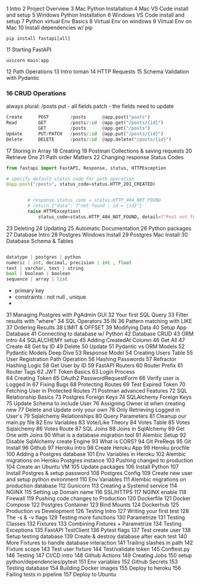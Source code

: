 1 Intro
2 Project Overview
3 Mac Python Installation
4 Mac VS Code install and setup
5 Windows Python Installation
6 Windows VS Code install and setup
7 Python virtual Env Basics
8 Virtual Env on windows
9 Virtual Env on Mac
10 Install dependencies w/ pip

```shell
pip install fastapi[all]
```

11 Starting FastAPI

```shell
uvicorn main:app

```

12 Path Operations
13 Intro toman
14 HTTP Requests
15 Schema Validation with Pydantic

### 16 CRUD Operations

always plural: /posts
put - all fields
patch - the fields need to update

```python
Create      POST        /posts      @app.post("posts")
Read        GET         /posts/:id  @app.get("/posts/{id}")
            GET         /posts      @app.get("/posts")
Update      PUT/PATCH   /posts/:id  @app.put("/posts/{id}")
Delete      DELETE      /posts/:id  @app.delete("/posts/{id}")
```

17 Storing in Array
18 Creating
19 Postman Collections & saving requests
20 Retrieve One
21 Path order Matters
22 Changing response Status Codes

```python
from fastapi import FastAPI, Response, status, HTTPException

# specify default status code for path operation
@app.post("/posts", status_code=status.HTTP_201_CREATED)


        # response.status_code = status.HTTP_404_NOT_FOUND
        # return {"data": f"not found : id = {id}"}
        raise HTTPException(
            status_code=status.HTTP_404_NOT_FOUND, detail=f"Post not found : id = {id}"


```

23 Deleting
24 Updating
25 Automatic Documentation
26 Python packages
27 Database Intro
28 Postgres Windows Install
29 Postgres Mac Install
30 Database Schema & Tables

```python

datatype | postgres | python
numeric | int, decimal, precision | int , float
text | varchar, text | string
bool | boolean | boolean
sequence | array | list
```

- primary key
- constraints : not null , unique
-

31 Managing Postgres with PgAdmin GUI
32 Your first SQL Query
33 Filter results with "where"
34 SQL Operators
35 IN
36 Pattern matching with LIKE
37 Ordering Results
38 LIMIT & OFFSET
39 Modifying Data
40 Setup App Database
41 Connecting to database w/ Python
42 Database CRUD
43 ORM intro
44 SQLALCHEMY setup
45 Adding CreatedAt Column
46 Get All
47 Create
48 Get by ID
49 Delete
50 Update
51 Pydantic vs ORM Models
52 Pydantic Models Deep Dive
53 Response Model
54 Creating Users Table
55 User Registration Path Operation
56 Hashing Passwords
57 Refractor Hashing Logic
58 Get User by ID
59 FastAPI Routers
60 Router Prefix
61 Router Tags
62 JWT Token Basics
63 Login Process  
64 Creating Token
65 OAuth2 PasswordRequestForm
66 Verify user is Logged In
67 Fixing Bugs
68 Protecting Routes
69 Test Expired Token
70 Fetching User in Protected Routes
71 Postman advanced Features
72 SQL Relationship Basics
73 Postgres Foreign Keys
74 SQLAlchemy Foreign Keys
75 Update Schema to include User
76 Assigning Owner id when creating new
77 Delete and Update only your own
78 Only Retrieving Logged in User's
79 Sqlalchemy Relationships
80 Query Parameters
81 Cleanup our main.py file
82 Env Variables
83 Vote/Like Theory
84 Votes Table
85 Votes Sqlalchemy
86 Votes Route
87 SQL Joins
88 Joins in SqlAlchemy
89 Get One with Joins
90 What is a database migration tool
91 Alembic Setup
92 Disable SqlAlchemy create Engine
93 What is CORS?
94 Git PreReqs
95 Git Install
96 Github
97 Heroku intro
98 Create Heroku App
99 Heroku procfile
100 Adding a Postgres database
101 Env Variables in Heroku
102 Alembic migrations on Heroku Postgres instance
103 Pushing changed to production
104 Create an Ubuntu VM
105 Update packages
106 Install Python
107 Install Postgres & setup password
108 Postgres Config
109 Create new user and setup python evironment
110 Env Variables
111 Alembic migrations on production database
112 Gunicorn
113 Creating a Systemd service
114 NGINX
115 Setting up Domain name
116 SSL/HTTPS
117 NGINX enable
118 Firewall
119 Pushing code changes to Production
120 Dockerfile
121 Docker Compose
122 Postgres Container
123 Bind Mounts
124 Dockerhub
125 Production vs Development
126 Testing Intro
127 Writing your first test
128 The -s & -v flags
129 Testing more functions
130 Parametrize
131 Testing Classes
132 Fixtures
133 Combining Fixtures + Parametrize
134 Testing Exceptions
135 FastAPI TestClient
136 Pytest flags
137 Test create user
138 Setup testing database
139 Create & destroy database after each test
140 More Fixtures to handle database interaction
141 Trailing slashes in path
142 Fixture scope
143 Test user fixture
144 Test/validate token
145 Conftest.py
146 Testing
147 CI/CD intro
148 Github Actions
149 Creating Jobs
150 setup python/dependencies/pytest
151 Env variables
152 Github Secrets
153 Testing database
154 Building Docker images
155 Deploy to heroku
156 Failing tests in pipeline
157 Deploy to Ubuntu
